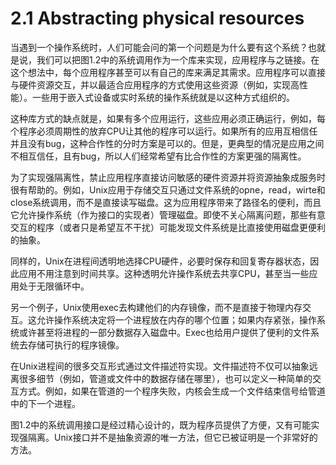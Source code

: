 # 2.1 Abstracting physical resources

当遇到一个操作系统时，人们可能会问的第一个问题是为什么要有这个系统？也就是说，我们可以把图1.2中的系统调用作为一个库来实现，应用程序与之链接。在这个想法中，每个应用程序甚至可以有自己的库来满足其需求。应用程序可以直接与硬件资源交互，并以最适合应用程序的方式使用这些资源（例如，实现高性能）。一些用于嵌入式设备或实时系统的操作系统就是以这种方式组织的。

这种库方式的缺点就是，如果有多个应用运行，这些应用必须正确运行，例如，每个程序必须周期性的放弃CPU让其他的程序可以运行。如果所有的应用互相信任并且没有bug，这种合作性的分时方案是可以的。但是，更典型的情况是应用之间不相互信任，且有bug，所以人们经常希望有比合作性的方案更强的隔离性。

为了实现强隔离性，禁止应用程序直接访问敏感的硬件资源并将资源抽象成服务时很有帮助的。例如，Unix应用于存储交互只通过文件系统的opne，read，wirte和close系统调用，而不是直接读写磁盘。这为应用程序带来了路径名的便利，而且它允许操作系统（作为接口的实现者）管理磁盘。即使不关心隔离问题，那些有意交互的程序（或者只是希望互不干扰）可能发现文件系统是比直接使用磁盘更便利的抽象。

同样的，Unix在进程间透明地选择CPU硬件，必要时保存和回复寄存器状态，因此应用不用注意到时间共享。这种透明允许操作系统去共享CPU，甚至当一些应用处于无限循环中。

另一个例子，Unix使用exec去构建他们的内存镜像，而不是直接于物理内存交互。这允许操作系统决定将一个进程放在内存的哪个位置；如果内存紧张，操作系统或许甚至将进程的一部分数据存入磁盘中。Exec也给用户提供了便利的文件系统去存储可执行的程序镜像。

在Unix进程间的很多交互形式通过文件描述符实现。文件描述符不仅可以抽象远离很多细节（例如，管道或文件中的数据存储在哪里），也可以定义一种简单的交互方式。例如，如果在管道的一个程序失败，内核会生成一个文件结束信号给管道中的下一个进程。

图1.2中的系统调用接口是经过精心设计的，既为程序员提供了方便，又有可能实现强隔离。Unix接口并不是抽象资源的唯一方法，但它已被证明是一个非常好的方法。